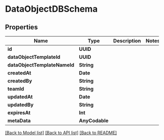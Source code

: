 # DataObjectDBSchema

## Properties
Name | Type | Description | Notes
------------ | ------------- | ------------- | -------------
**id** | **UUID** |  | 
**dataObjectTemplateId** | **UUID** |  | 
**dataObjectTemplateNameId** | **String** |  | 
**createdAt** | **Date** |  | 
**createdBy** | **String** |  | 
**teamId** | **String** |  | 
**updatedAt** | **Date** |  | 
**updatedBy** | **String** |  | 
**expiresAt** | **Int** |  | 
**metaData** | **AnyCodable** |  | 

[[Back to Model list]](../README.md#documentation-for-models) [[Back to API list]](../README.md#documentation-for-api-endpoints) [[Back to README]](../README.md)


